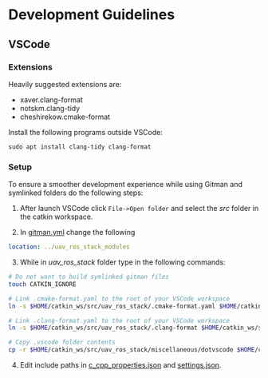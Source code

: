 # Development Guidelines

## VSCode

### Extensions

Heavily suggested extensions are:

* xaver.clang-format
* notskm.clang-tidy
* cheshirekow.cmake-format

Install the following programs outside VSCode:
```
sudo apt install clang-tidy clang-format
```

### Setup

To ensure a smoother development experience while using Gitman and symlinked folders do the following steps:

1. After launch VSCode click ```File->Open folder``` and select the *src* folder in the catkin workspace.

2. In [gitman.yml](gitman.yml) change the following

```yaml
location: ../uav_ros_stack_modules
```
3. While in *uav_ros_stack* folder type in the following commands:

``` bash
# Do not want to build symlinked gitman files
touch CATKIN_IGNORE

# Link .cmake-format.yaml to the root of your VSCode workspace
ln -s $HOME/catkin_ws/src/uav_ros_stack/.cmake-format.yaml $HOME/catkin_ws/src/.cmake-format.yaml

# Link .clang-format.yaml to the root of your VSCode workspace 
ln -s $HOME/catkin_ws/src/uav_ros_stack/.clang-format $HOME/catkin_ws/src/.clang-format

# Copy .vscode folder contents
cp -r $HOME/catkin_ws/src/uav_ros_stack/miscellaneous/dotvscode $HOME/catkin_ws/src/.vscode
```

4. Edit include paths in [c_cpp_properties.json](miscellaneous/dotvscode/c_cpp_properties.json) and [settings.json](miscellaneous/dotvscode/settings.json).